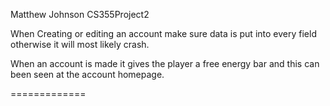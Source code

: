 Matthew Johnson
CS355Project2

When Creating or editing an account make sure data is put into every field otherwise it will most likely crash.

When an account is made it gives the player a free energy bar and this can been seen at the account homepage.


=============
